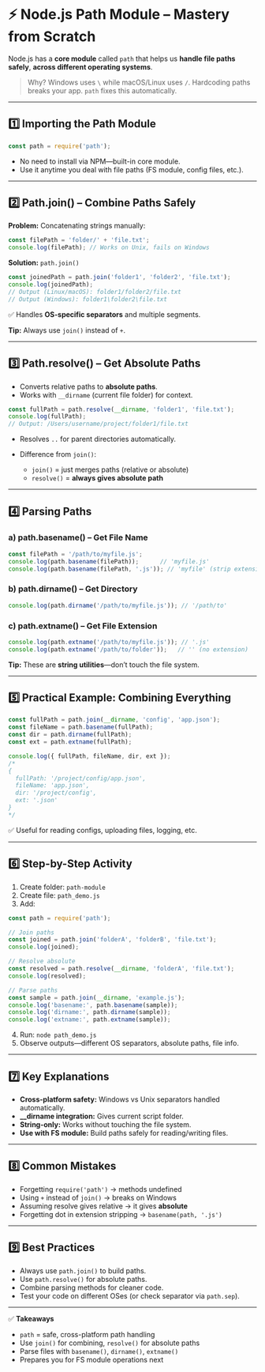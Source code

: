 # ⚡ Node.js Path Module – Mastery from Scratch

Node.js has a **core module** called `path` that helps us **handle file paths safely**, **across different operating systems**.

> Why? Windows uses `\` while macOS/Linux uses `/`. Hardcoding paths breaks your app. `path` fixes this automatically.

---

## 1️⃣ Importing the Path Module

```javascript
const path = require('path');
```

* No need to install via NPM—built-in core module.
* Use it anytime you deal with file paths (FS module, config files, etc.).

---

## 2️⃣ Path.join() – Combine Paths Safely

**Problem:** Concatenating strings manually:

```js
const filePath = 'folder/' + 'file.txt';
console.log(filePath); // Works on Unix, fails on Windows
```

**Solution:** `path.join()`

```javascript
const joinedPath = path.join('folder1', 'folder2', 'file.txt');
console.log(joinedPath);
// Output (Linux/macOS): folder1/folder2/file.txt
// Output (Windows): folder1\folder2\file.txt
```

✅ Handles **OS-specific separators** and multiple segments.

**Tip:** Always use `join()` instead of `+`.

---

## 3️⃣ Path.resolve() – Get Absolute Paths

* Converts relative paths to **absolute paths**.
* Works with `__dirname` (current file folder) for context.

```javascript
const fullPath = path.resolve(__dirname, 'folder1', 'file.txt');
console.log(fullPath);
// Output: /Users/username/project/folder1/file.txt
```

* Resolves `..` for parent directories automatically.
* Difference from `join()`:

  * `join()` = just merges paths (relative or absolute)
  * `resolve()` = **always gives absolute path**

---

## 4️⃣ Parsing Paths

### a) path.basename() – Get File Name

```javascript
const filePath = '/path/to/myfile.js';
console.log(path.basename(filePath));      // 'myfile.js'
console.log(path.basename(filePath, '.js')); // 'myfile' (strip extension)
```

### b) path.dirname() – Get Directory

```javascript
console.log(path.dirname('/path/to/myfile.js')); // '/path/to'
```

### c) path.extname() – Get File Extension

```javascript
console.log(path.extname('/path/to/myfile.js')); // '.js'
console.log(path.extname('/path/to/folder'));   // '' (no extension)
```

**Tip:** These are **string utilities**—don’t touch the file system.

---

## 5️⃣ Practical Example: Combining Everything

```javascript
const fullPath = path.join(__dirname, 'config', 'app.json');
const fileName = path.basename(fullPath);
const dir = path.dirname(fullPath);
const ext = path.extname(fullPath);

console.log({ fullPath, fileName, dir, ext });
/*
{
  fullPath: '/project/config/app.json',
  fileName: 'app.json',
  dir: '/project/config',
  ext: '.json'
}
*/
```

✅ Useful for reading configs, uploading files, logging, etc.

---

## 6️⃣ Step-by-Step Activity

1. Create folder: `path-module`
2. Create file: `path_demo.js`
3. Add:

```javascript
const path = require('path');

// Join paths
const joined = path.join('folderA', 'folderB', 'file.txt');
console.log(joined);

// Resolve absolute
const resolved = path.resolve(__dirname, 'folderA', 'file.txt');
console.log(resolved);

// Parse paths
const sample = path.join(__dirname, 'example.js');
console.log('basename:', path.basename(sample));
console.log('dirname:', path.dirname(sample));
console.log('extname:', path.extname(sample));
```

4. Run: `node path_demo.js`
5. Observe outputs—different OS separators, absolute paths, file info.

---

## 7️⃣ Key Explanations

* **Cross-platform safety:** Windows vs Unix separators handled automatically.
* **__dirname integration:** Gives current script folder.
* **String-only:** Works without touching the file system.
* **Use with FS module:** Build paths safely for reading/writing files.

---

## 8️⃣ Common Mistakes

* Forgetting `require('path')` → methods undefined
* Using `+` instead of `join()` → breaks on Windows
* Assuming resolve gives relative → it gives **absolute**
* Forgetting dot in extension stripping → `basename(path, '.js')`

---

## 9️⃣ Best Practices

* Always use `path.join()` to build paths.
* Use `path.resolve()` for absolute paths.
* Combine parsing methods for cleaner code.
* Test your code on different OSes (or check separator via `path.sep`).

---

✅ **Takeaways**

* `path` = safe, cross-platform path handling
* Use `join()` for combining, `resolve()` for absolute paths
* Parse files with `basename()`, `dirname()`, `extname()`
* Prepares you for FS module operations next
